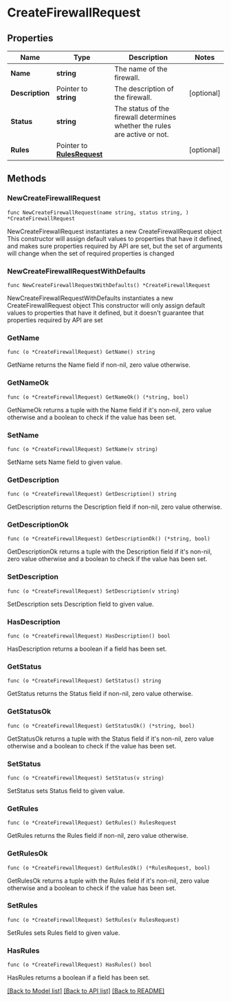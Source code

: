 # CreateFirewallRequest

## Properties

Name | Type | Description | Notes
------------ | ------------- | ------------- | -------------
**Name** | **string** | The name of the firewall. | 
**Description** | Pointer to **string** | The description of the firewall. | [optional] 
**Status** | **string** | The status of the firewall determines whether the rules are active or not. | 
**Rules** | Pointer to [**RulesRequest**](RulesRequest.md) |  | [optional] 

## Methods

### NewCreateFirewallRequest

`func NewCreateFirewallRequest(name string, status string, ) *CreateFirewallRequest`

NewCreateFirewallRequest instantiates a new CreateFirewallRequest object
This constructor will assign default values to properties that have it defined,
and makes sure properties required by API are set, but the set of arguments
will change when the set of required properties is changed

### NewCreateFirewallRequestWithDefaults

`func NewCreateFirewallRequestWithDefaults() *CreateFirewallRequest`

NewCreateFirewallRequestWithDefaults instantiates a new CreateFirewallRequest object
This constructor will only assign default values to properties that have it defined,
but it doesn't guarantee that properties required by API are set

### GetName

`func (o *CreateFirewallRequest) GetName() string`

GetName returns the Name field if non-nil, zero value otherwise.

### GetNameOk

`func (o *CreateFirewallRequest) GetNameOk() (*string, bool)`

GetNameOk returns a tuple with the Name field if it's non-nil, zero value otherwise
and a boolean to check if the value has been set.

### SetName

`func (o *CreateFirewallRequest) SetName(v string)`

SetName sets Name field to given value.


### GetDescription

`func (o *CreateFirewallRequest) GetDescription() string`

GetDescription returns the Description field if non-nil, zero value otherwise.

### GetDescriptionOk

`func (o *CreateFirewallRequest) GetDescriptionOk() (*string, bool)`

GetDescriptionOk returns a tuple with the Description field if it's non-nil, zero value otherwise
and a boolean to check if the value has been set.

### SetDescription

`func (o *CreateFirewallRequest) SetDescription(v string)`

SetDescription sets Description field to given value.

### HasDescription

`func (o *CreateFirewallRequest) HasDescription() bool`

HasDescription returns a boolean if a field has been set.

### GetStatus

`func (o *CreateFirewallRequest) GetStatus() string`

GetStatus returns the Status field if non-nil, zero value otherwise.

### GetStatusOk

`func (o *CreateFirewallRequest) GetStatusOk() (*string, bool)`

GetStatusOk returns a tuple with the Status field if it's non-nil, zero value otherwise
and a boolean to check if the value has been set.

### SetStatus

`func (o *CreateFirewallRequest) SetStatus(v string)`

SetStatus sets Status field to given value.


### GetRules

`func (o *CreateFirewallRequest) GetRules() RulesRequest`

GetRules returns the Rules field if non-nil, zero value otherwise.

### GetRulesOk

`func (o *CreateFirewallRequest) GetRulesOk() (*RulesRequest, bool)`

GetRulesOk returns a tuple with the Rules field if it's non-nil, zero value otherwise
and a boolean to check if the value has been set.

### SetRules

`func (o *CreateFirewallRequest) SetRules(v RulesRequest)`

SetRules sets Rules field to given value.

### HasRules

`func (o *CreateFirewallRequest) HasRules() bool`

HasRules returns a boolean if a field has been set.


[[Back to Model list]](../README.md#documentation-for-models) [[Back to API list]](../README.md#documentation-for-api-endpoints) [[Back to README]](../README.md)


